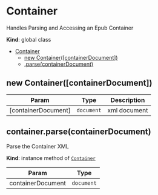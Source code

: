 <a name="Container"></a>

# Container
Handles Parsing and Accessing an Epub Container

**Kind**: global class  

* [Container](#Container)
    * [new Container([containerDocument])](#new_Container_new)
    * [.parse(containerDocument)](#Container+parse)

<a name="new_Container_new"></a>

## new Container([containerDocument])

| Param | Type | Description |
| --- | --- | --- |
| [containerDocument] | <code>document</code> | xml document |

<a name="Container+parse"></a>

## container.parse(containerDocument)
Parse the Container XML

**Kind**: instance method of [<code>Container</code>](#Container)  

| Param | Type |
| --- | --- |
| containerDocument | <code>document</code> | 


